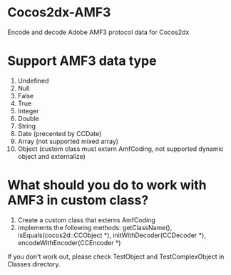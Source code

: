 Cocos2dx-AMF3
=============

Encode and decode Adobe AMF3 protocol data for Cocos2dx


Support AMF3 data type
======================

1. Undefined
2. Null
3. False
4. True
5. Integer
6. Double
7. String
8. Date (precented by CCDate)
9. Array (not supported mixed array)
10. Object (custom class must extern AmfCoding, not supported dynamic object and externalize)


What should you do to work with AMF3 in custom class?
=====================================

1. Create a custom class that externs AmfCoding
2. implements the following methods: getClassName(), isEquals(cocos2d::CCObject *), initWithDecoder(CCDecoder *), encodeWithEncoder(CCEncoder *)

If you don't work out, please check TestObject and TestComplexObject in Classes directory.
